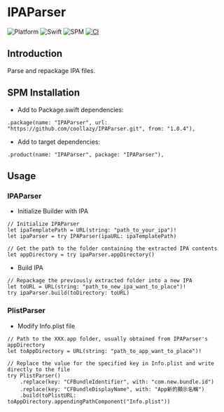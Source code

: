 # IPAParser

![Platform](https://img.shields.io/badge/platform-macOS%20%7C%20Linux-lightgrey)
![Swift](https://img.shields.io/badge/Swift-5.9-orange)
![SPM](https://img.shields.io/badge/SPM-Supported-green)
[![CI](https://github.com/coollazy/IPAParser/actions/workflows/ci.yml/badge.svg)](https://github.com/coollazy/IPAParser/actions/workflows/ci.yml)
## Introduction

Parse and repackage IPA files.

## SPM Installation

- Add to Package.swift dependencies:

```
.package(name: "IPAParser", url: "https://github.com/coollazy/IPAParser.git", from: "1.0.4"),
```

- Add to target dependencies:

```
.product(name: "IPAParser", package: "IPAParser"),
```

## Usage

### IPAParser

- Initialize Builder with IPA

```
// Initialize IPAParser
let ipaTemplatePath = URL(string: "path_to_your_ipa")!
let ipaParser = try IPAParser(ipaURL: ipaTemplatePath)

// Get the path to the folder containing the extracted IPA contents
let appDirectory = try ipaParser.appDirectory()
```

- Build IPA

```
// Repackage the previously extracted folder into a new IPA
let toURL = URL(string: "path_to_new_ipa_want_to_place")!
try ipaParser.build(toDirectory: toURL)
```

### PlistParser

- Modify Info.plist file

```
// Path to the XXX.app folder, usually obtained from IPAParser's appDirectory
let toAppDirectory = URL(string: "path_to_app_want_to_place")!

// Replace the value for the specified key in Info.plist and write directly to the file
try PlistParser()
	.replace(key: "CFBundleIdentifier", with: "com.new.bundle.id")
	.replace(key: "CFBundleDisplayName", with: "App新的顯示名稱")
	.build(toPlistURL: toAppDirectory.appendingPathComponent("Info.plist"))
```

